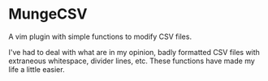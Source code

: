 # MungeCSV
A vim plugin with simple functions to modify CSV files.

I've had to deal with what are in my opinion, badly formatted CSV files with extraneous whitespace, divider lines, etc.  These functions have made my life a little easier.
